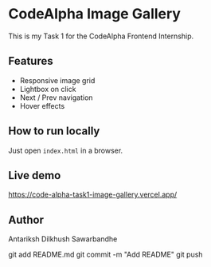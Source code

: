 # CodeAlpha Image Gallery
This is my Task 1 for the CodeAlpha Frontend Internship.

## Features
- Responsive image grid
- Lightbox on click
- Next / Prev navigation
- Hover effects

## How to run locally
Just open `index.html` in a browser.

## Live demo
https://code-alpha-task1-image-gallery.vercel.app/

## Author
Antariksh Dilkhush Sawarbandhe

git add README.md
git commit -m "Add README"
git push
